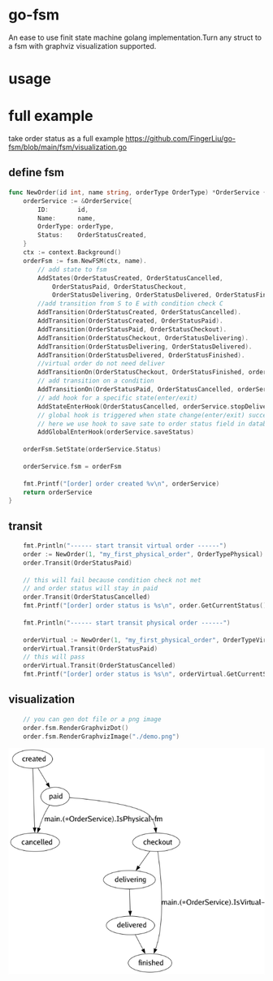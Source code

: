 # go-fsm
An ease to use finit state machine golang implementation.Turn any struct to a fsm with graphviz visualization supported.

# usage

# full example

take order status as a full example
https://github.com/FingerLiu/go-fsm/blob/main/fsm/visualization.go

## define fsm
```go
func NewOrder(id int, name string, orderType OrderType) *OrderService {
	orderService := &OrderService{
		ID:        id,
		Name:      name,
		OrderType: orderType,
		Status:    OrderStatusCreated,
	}
	ctx := context.Background()
	orderFsm := fsm.NewFSM(ctx, name).
		// add state to fsm
		AddStates(OrderStatusCreated, OrderStatusCancelled,
			OrderStatusPaid, OrderStatusCheckout,
			OrderStatusDelivering, OrderStatusDelivered, OrderStatusFinished).
		//add transition from S to E with condition check C
		AddTransition(OrderStatusCreated, OrderStatusCancelled).
		AddTransition(OrderStatusCreated, OrderStatusPaid).
		AddTransition(OrderStatusPaid, OrderStatusCheckout).
		AddTransition(OrderStatusCheckout, OrderStatusDelivering).
		AddTransition(OrderStatusDelivering, OrderStatusDelivered).
		AddTransition(OrderStatusDelivered, OrderStatusFinished).
		//virtual order do not need deliver
		AddTransitionOn(OrderStatusCheckout, OrderStatusFinished, orderService.IsVirtual).
		// add transition on a condition
		AddTransitionOn(OrderStatusPaid, OrderStatusCancelled, orderService.IsPhysical).
		// add hook for a specific state(enter/exit)
		AddStateEnterHook(OrderStatusCancelled, orderService.stopDeliver).
		// global hook is triggered when state change(enter/exit) success.
		// here we use hook to save sate to order status field in database.
		AddGlobalEnterHook(orderService.saveStatus)

	orderFsm.SetState(orderService.Status)

	orderService.fsm = orderFsm

	fmt.Printf("[order] order created %v\n", orderService)
	return orderService
}

```

## transit
```go
	fmt.Println("------ start transit virtual order ------")
	order := NewOrder(1, "my_first_physical_order", OrderTypePhysical)
	order.Transit(OrderStatusPaid)
	
	// this will fail because condition check not met
	// and order status will stay in paid
	order.Transit(OrderStatusCancelled)
	fmt.Printf("[order] order status is %s\n", order.GetCurrentStatus())

	fmt.Println("------ start transit physical order ------")
	
	orderVirtual := NewOrder(1, "my_first_physical_order", OrderTypeVirtual)
	orderVirtual.Transit(OrderStatusPaid)
	// this will pass
	orderVirtual.Transit(OrderStatusCancelled)
	fmt.Printf("[order] order status is %s\n", orderVirtual.GetCurrentStatus())

```
## visualization
```go
    // you can gen dot file or a png image
    order.fsm.RenderGraphvizDot()
    order.fsm.RenderGraphvizImage("./demo.png")
```
![graphviz](https://github.com/FingerLiu/go-fsm/raw/main/static/fsm/my_first_physical_order.png)
